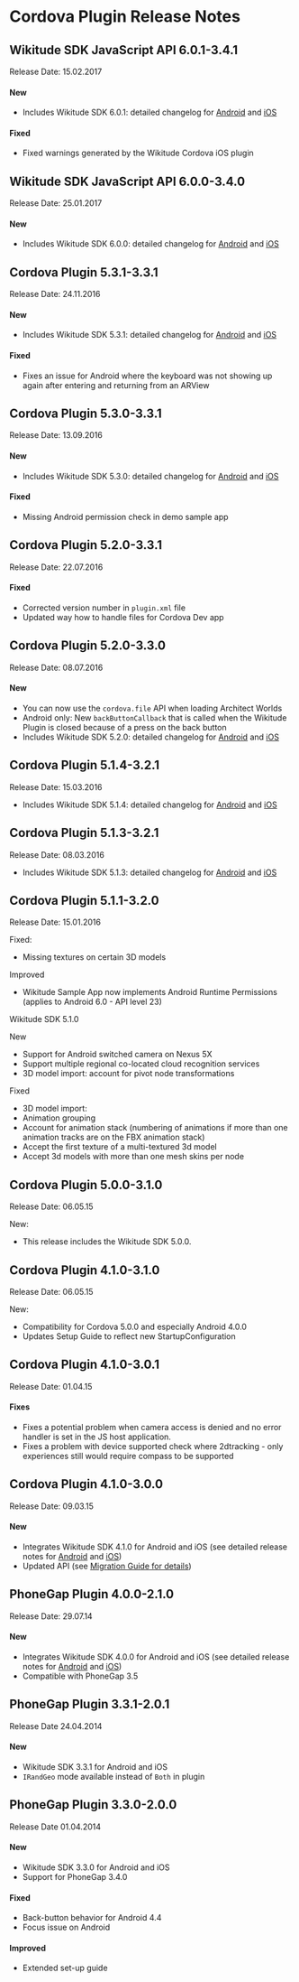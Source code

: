 # Cordova Plugin Release Notes

## Wikitude SDK JavaScript API 6.0.1-3.4.1
Release Date: 15.02.2017

#### New
- Includes Wikitude SDK 6.0.1: detailed changelog for <a href="http://www.wikitude.com/external/doc/documentation/latest/android/changelog.html" target="_top">Android</a> and <a href="http://www.wikitude.com/external/doc/documentation/latest/ios/changelog.html" target="_top">iOS</a>

#### Fixed
- Fixed warnings generated by the Wikitude Cordova iOS plugin


## Wikitude SDK JavaScript API 6.0.0-3.4.0
Release Date: 25.01.2017

#### New
- Includes Wikitude SDK 6.0.0: detailed changelog for <a href="http://www.wikitude.com/external/doc/documentation/latest/android/changelog.html" target="_top">Android</a> and <a href="http://www.wikitude.com/external/doc/documentation/latest/ios/changelog.html" target="_top">iOS</a>

## Cordova Plugin 5.3.1-3.3.1
Release Date: 24.11.2016

#### New
- Includes Wikitude SDK 5.3.1: detailed changelog for <a href="http://www.wikitude.com/external/doc/documentation/latest/android/changelog.html" target="_top">Android</a> and <a href="http://www.wikitude.com/external/doc/documentation/latest/ios/changelog.html" target="_top">iOS</a>

#### Fixed
- Fixes an issue for Android where the keyboard was not showing up again after entering and returning from an ARView


## Cordova Plugin 5.3.0-3.3.1
Release Date: 13.09.2016

#### New
- Includes Wikitude SDK 5.3.0: detailed changelog for <a href="http://www.wikitude.com/external/doc/documentation/latest/android/changelog.html" target="_top">Android</a> and <a href="http://www.wikitude.com/external/doc/documentation/latest/ios/changelog.html" target="_top">iOS</a>

#### Fixed
- Missing Android permission check in demo sample app


## Cordova Plugin 5.2.0-3.3.1
Release Date: 22.07.2016

#### Fixed
- Corrected version number in `plugin.xml` file
- Updated way how to handle files for Cordova Dev app


## Cordova Plugin 5.2.0-3.3.0
Release Date: 08.07.2016

#### New
- You can now use the `cordova.file` API when loading Architect Worlds
- Android only: New `backButtonCallback` that is called when the Wikitude Plugin is closed because of a press on the back button
- Includes Wikitude SDK 5.2.0: detailed changelog for <a href="http://www.wikitude.com/external/doc/documentation/latest/android/changelog.html" target="_top">Android</a> and <a href="http://www.wikitude.com/external/doc/documentation/latest/ios/changelog.html" target="_top">iOS</a>


## Cordova Plugin 5.1.4-3.2.1
Release Date: 15.03.2016

- Includes Wikitude SDK 5.1.4: detailed changelog for <a href="http://www.wikitude.com/developer/documentation/android" target="_top">Android</a> and <a href="http://www.wikitude.com/developer/documentation/ios" target="_top">iOS</a>


## Cordova Plugin 5.1.3-3.2.1
Release Date: 08.03.2016

- Includes Wikitude SDK 5.1.3: detailed changelog for <a href="http://www.wikitude.com/developer/documentation/android" target="_top">Android</a> and <a href="http://www.wikitude.com/developer/documentation/ios" target="_top">iOS</a>


## Cordova Plugin 5.1.1-3.2.0
Release Date: 15.01.2016

Fixed:
- Missing textures on certain 3D models

Improved
- Wikitude Sample App now implements Android Runtime Permissions (applies to Android 6.0 - API level 23)

Wikitude SDK 5.1.0

New

- Support for Android switched camera on Nexus 5X
- Support multiple regional co-located cloud recognition services
- 3D model import: account for pivot node transformations

Fixed

- 3D model import:
- Animation grouping
- Account for animation stack (numbering of animations if more than one animation tracks are on the FBX animation stack)
- Accept the first texture of a multi-textured 3d model
- Accept 3d models with more than one mesh skins per node


## Cordova Plugin 5.0.0-3.1.0
Release Date: 06.05.15

New:
- This release includes the Wikitude SDK 5.0.0.


## Cordova Plugin 4.1.0-3.1.0
Release Date: 06.05.15

New:

- Compatibility for Cordova 5.0.0 and especially Android 4.0.0
- Updates Setup Guide to reflect new StartupConfiguration

## Cordova Plugin 4.1.0-3.0.1
Release Date: 01.04.15
#### Fixes
- Fixes a potential problem when camera access is denied and no error handler is set in the JS host application.
- Fixes a problem with device supported check where 2dtracking - only experiences still would require compass to be supported

## Cordova Plugin 4.1.0-3.0.0
Release Date: 09.03.15
#### New
- Integrates Wikitude SDK 4.1.0 for Android and iOS (see detailed release notes for <a href="http://www.wikitude.com/developer/documentation/android" target="_top">Android</a> and <a href="http://www.wikitude.com/developer/documentation/ios" target="_top">iOS</a>)
- Updated API (see <a href="http://www.wikitude.com/external/doc/documentation/latest/phonegap/migration.html" target="_top">Migration Guide for details</a>)


## PhoneGap Plugin 4.0.0-2.1.0 
Release Date: 29.07.14

#### New
- Integrates Wikitude SDK 4.0.0 for Android and iOS (see detailed release notes for <a href="http://www.wikitude.com/developer/documentation/android" target="_top">Android</a> and <a href="http://www.wikitude.com/developer/documentation/ios" target="_top">iOS</a>)
- Compatible with PhoneGap 3.5

## PhoneGap Plugin 3.3.1-2.0.1 
Release Date 24.04.2014

#### New
- Wikitude SDK 3.3.1 for Android and iOS
- `IRandGeo` mode available instead of `Both` in plugin

## PhoneGap Plugin 3.3.0-2.0.0 
Release Date 01.04.2014

#### New
- Wikitude SDK 3.3.0 for Android and iOS
- Support for PhoneGap 3.4.0

#### Fixed
- Back-button behavior for Android 4.4
- Focus issue on Android

#### Improved
- Extended set-up guide 

